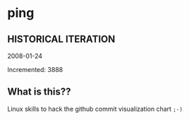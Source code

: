 # ping

## HISTORICAL ITERATION
2008-01-24

Incremented: 3888

## What is this?? 
Linux skills to hack the github commit visualization chart `;-)`

